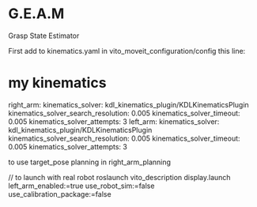 # G.E.A.M
Grasp State Estimator 

First add to kinematics.yaml in vito_moveit_configuration/config this line:

# my kinematics
right_arm:
  kinematics_solver: kdl_kinematics_plugin/KDLKinematicsPlugin
  kinematics_solver_search_resolution: 0.005
  kinematics_solver_timeout: 0.005
  kinematics_solver_attempts: 3
left_arm:
  kinematics_solver: kdl_kinematics_plugin/KDLKinematicsPlugin
  kinematics_solver_search_resolution: 0.005
  kinematics_solver_timeout: 0.005
  kinematics_solver_attempts: 3  

to use target_pose planning in right_arm_planning


// to launch with real robot
roslaunch vito_description display.launch left_arm_enabled:=true use_robot_sim:=false use_calibration_package:=false